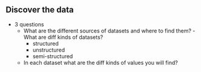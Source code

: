 ## Discover the data

- 3 questions
    - What are the different sources of datasets and where to find them?
    -What are diff kinds of datasets?
        - structured
        - unstructured
        - semi-structured
    - In each dataset what are the diff kinds of values you will find?